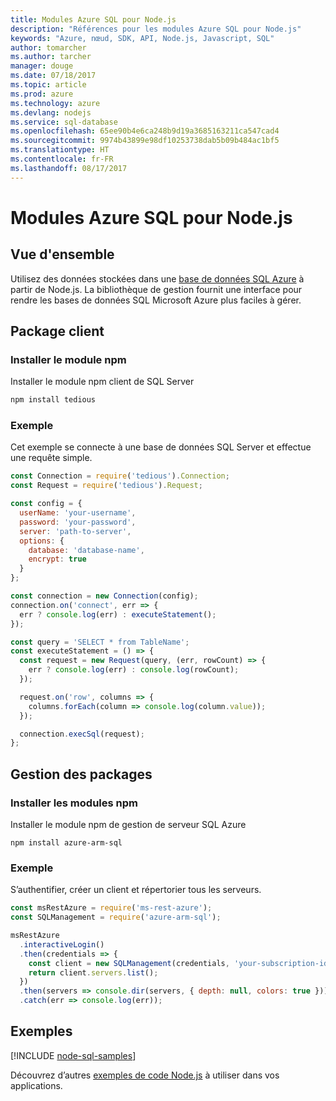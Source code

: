 ```yaml
---
title: Modules Azure SQL pour Node.js
description: "Références pour les modules Azure SQL pour Node.js"
keywords: "Azure, nœud, SDK, API, Node.js, Javascript, SQL"
author: tomarcher
ms.author: tarcher
manager: douge
ms.date: 07/18/2017
ms.topic: article
ms.prod: azure
ms.technology: azure
ms.devlang: nodejs
ms.service: sql-database
ms.openlocfilehash: 65ee90b4e6ca248b9d19a3685163211ca547cad4
ms.sourcegitcommit: 9974b43899e98df10253738dab5b09b484ac1bf5
ms.translationtype: HT
ms.contentlocale: fr-FR
ms.lasthandoff: 08/17/2017
---
```

# <a name="azure-sql-modules-for-nodejs"></a>Modules Azure SQL pour Node.js

## <a name="overview"></a>Vue d'ensemble

Utilisez des données stockées dans une [base de données SQL Azure](https://docs.microsoft.com/azure/sql-database/sql-database-technical-overview) à partir de Node.js.
La bibliothèque de gestion fournit une interface pour rendre les bases de données SQL Microsoft Azure plus faciles à gérer.

## <a name="client-package"></a>Package client

### <a name="install-the-npm-module"></a>Installer le module npm

Installer le module npm client de SQL Server

```bash
npm install tedious
```

### <a name="example"></a>Exemple

Cet exemple se connecte à une base de données SQL Server et effectue une requête simple.

```javascript
const Connection = require('tedious').Connection;
const Request = require('tedious').Request;

const config = {
  userName: 'your-username',
  password: 'your-password',
  server: 'path-to-server',
  options: {
    database: 'database-name',
    encrypt: true
  }
};

const connection = new Connection(config);
connection.on('connect', err => {
  err ? console.log(err) : executeStatement();
});

const query = 'SELECT * from TableName';
const executeStatement = () => {
  const request = new Request(query, (err, rowCount) => {
    err ? console.log(err) : console.log(rowCount);
  });

  request.on('row', columns => {
    columns.forEach(column => console.log(column.value));
  });

  connection.execSql(request);
};
```

## <a name="management-package"></a>Gestion des packages

### <a name="install-npm-modules"></a>Installer les modules npm

Installer le module npm de gestion de serveur SQL Azure

```
npm install azure-arm-sql
```   

### <a name="example"></a>Exemple

S’authentifier, créer un client et répertorier tous les serveurs.

```javascript
const msRestAzure = require('ms-rest-azure');
const SQLManagement = require('azure-arm-sql');

msRestAzure
  .interactiveLogin()
  .then(credentials => {
    const client = new SQLManagement(credentials, 'your-subscription-id');
    return client.servers.list();
  })
  .then(servers => console.dir(servers, { depth: null, colors: true }))
  .catch(err => console.log(err));
```

## <a name="samples"></a>Exemples

[!INCLUDE [node-sql-samples](../docs-ref-conceptual/includes/sql-samples.md)]

Découvrez d’autres [exemples de code Node.js](https://azure.microsoft.com/resources/samples/?platform=nodejs) à utiliser dans vos applications.
